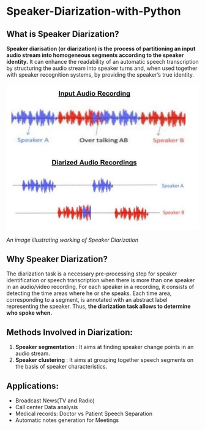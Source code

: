# Speaker-Diarization-with-Python

## What is Speaker Diarization?
**Speaker diarisation (or diarization) is the process of partitioning an input audio stream into homogeneous segments according to the speaker identity.**
It can enhance the readability of an automatic speech transcription by structuring the audio stream into speaker turns and, when used together with speaker recognition systems, by providing the speaker’s true identity.

![Speaker Diarization](speaker.jpeg)

*An image illustrating working of Speaker Diarization*


## Why Speaker Diarization?
The diarization task is a necessary pre-processing step for speaker identification or speech transcription when there is more than one speaker in an audio/video recording. 
For each speaker in a recording, it consists of detecting the time areas where he or she speaks. Each time area, corresponding to a segment, is annotated with an abstract label representing the speaker. Thus, **the diarization task allows to determine who spoke when.**


## Methods Involved in Diarization:
1. **Speaker segmentation** : It aims at finding speaker change points in an audio stream.
2. **Speaker clustering** : It aims at grouping together speech segments on the basis of speaker characteristics.


## Applications:
* Broadcast News(TV and Radio)
* Call center Data analysis
* Medical records: Doctor vs Patient Speech Separation
* Automatic notes generation for Meetings
